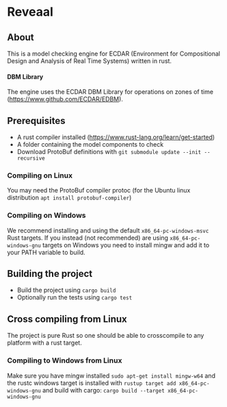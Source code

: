 # Reveaal

## About
This is a model checking engine for ECDAR (Environment for Compositional Design and Analysis of Real Time Systems) written in rust. 

#### DBM Library
The engine uses the ECDAR DBM Library for operations on zones of time (https://www.github.com/ECDAR/EDBM).

## Prerequisites 
- A rust compiler installed (https://www.rust-lang.org/learn/get-started)
- A folder containing the model components to check
- Download ProtoBuf definitions with ```git submodule update --init --recursive```

### Compiling on Linux
You may need the ProtoBuf compiler protoc (for the Ubuntu linux distribution ```apt install protobuf-compiler```)

### Compiling on Windows
We recommend installing and using the default `x86_64-pc-windows-msvc` Rust targets.
If you instead (not recommended) are using `x86_64-pc-windows-gnu` targets on Windows you need to install mingw and add it to your PATH variable to build.

## Building the project
- Build the project using `cargo build`
- Optionally run the tests using `cargo test`

## Cross compiling from Linux
The project is pure Rust so one should be able to crosscompile to any platform with a rust target.

### Compiling to Windows from Linux
Make sure you have mingw installed `sudo apt-get install mingw-w64` and the rustc windows target is installed with `rustup target add x86_64-pc-windows-gnu` and build with cargo:
`cargo build --target x86_64-pc-windows-gnu`
